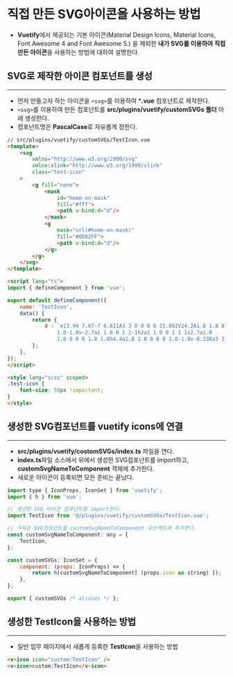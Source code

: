 # 직접 만든 SVG아이콘을 사용하는 방법
* **Vuetify**에서 제공되는 기본 아이콘(Material Design Icons, Material Icons, Font Awesome 4 and Font Awesome 5.) 을 제외한 **내가 SVG를 이용하여 직접 만든 아이콘**을 사용하는 방법에 대하여 설명한다.

## SVG로 제작한 아이콘 컴포넌트를 생성
---
* 먼저 만들고자 하는 아이콘을 `<svg>`를 이용하여 ***.vue** 컴포넌트로 제작한다.
* `<svg>`를 이용하여 만든 컴포넌트를 **src/plugins/vuetify/customSVGs 폴더** 아래 생성한다.
* 컴포넌트명은 **PascalCase**로 자유롭게 정한다.
```html
// src/plugins/vuetify/customSVGs/TestIcon.vue
<template>
	<svg
		xmlns="http://www.w3.org/2000/svg"
		xmlns:xlink="http://www.w3.org/1999/xlink"
		class="test-icon"
	>
		<g fill="none">
			<mask
				id="home-on-mask"
				fill="#fff">
				<path v-bind:d="d"/>
			</mask>
			<g
				mask="url(#home-on-mask)"
				fill="#0D82FF">
				<path v-bind:d="d"/>
			</g>
		</g> 
	</svg>
</template>

<script lang="ts">
import { defineComponent } from 'vue';

export default defineComponent({
	name: 'TestIcon',
	data() {
		return {
			d : `m13.94 7.07-7 6.611A3 3 0 0 0 6 15.862V24.2A1.8 1.8 0 0 0 7.8 26h4.4a1.8 1.8 0 0 0 
				1.8-1.8v-2.7a1 1 0 0 1 1-1h2a1 1 0 0 1 1 1v2.7a1.8 
				1.8 0 0 0 1.8 1.8h4.4a1.8 1.8 0 0 0 1.8-1.8v-8.338a3 3 0 0 0-.94-2.18l-7-6.612a3 3 0 0 0-4.12 0z`,
		};
	},
});
</script>

<style lang="scss" scoped>
.test-icon {
	font-size: 50px !important;
}
</style>
```

## 생성한 SVG컴포넌트를 vuetify icons에 연결
---
* **src/plugins/vuetify/costomSVGs/index.ts** 파일을 연다.
* **index.ts**파일 소스에서 위에서 생성한 SVG컴포넌트를 import하고, **customSvgNameToComponent** 객체에 추가한다.
* 새로운 아이콘이 등록되면 모든 준비는 끝났다.
```js
import type { IconProps, IconSet } from 'vuetify';
import { h } from 'vue';

// 생성한 SVG 아이콘 컴포넌트를 import한다.
import TestIcon from '@/plugins/vuetify/customSVGs/TestIcon.vue';

// 가져온 SVG컴포넌트를 customSvgNameToComponent 오브젝트에 추가한다.
const customSvgNameToComponent: any = {
	TestIcon,
};

const customSVGs: IconSet = {
	component: (props: IconProps) => {
		return h(customSvgNameToComponent[ (props.icon as string) ]);
	},
};

export { customSVGs /* aliases */ };
```

## 생성한 TestIcon을 사용하는 방법
---
* 일반 업무 페이지에서 새롭게 등록한 **TestIcon**을 사용하는 방법
```html
<v-icon icon="custom:TestIcon" />
<v-icon>custom:TestIcon</v-icon>
```